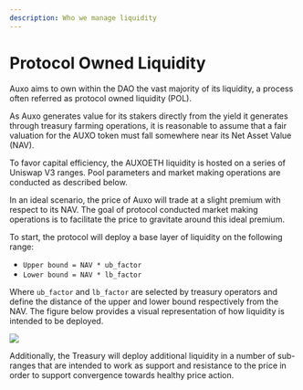 ```yaml
---
description: Who we manage liquidity
---
```


# Protocol Owned Liquidity

Auxo aims to own within the DAO the vast majority of its liquidity, a process often referred as protocol owned liquidity (POL).

As Auxo generates value for its stakers directly from the yield it generates through treasury farming operations, it is reasonable to assume that a fair valuation for the AUXO token must fall somewhere near its Net Asset Value (NAV).&#x20;

To favor capital efficiency, the AUXOETH liquidity is hosted on a series of Uniswap V3 ranges. Pool parameters and market making operations are conducted as described below.

In an ideal scenario, the price of Auxo will trade at a slight premium with respect to its NAV. The goal of protocol conducted market making operations is to facilitate the price to gravitate around this ideal premium.

To start, the protocol will deploy a base layer of liquidity on the following range:

* `Upper bound = NAV * ub_factor`
* `Lower bound = NAV * lb_factor`

Where `ub_factor` and `lb_factor` are selected by treasury operators and define the distance of the upper and lower bound respectively from the NAV. The figure below provides a visual representation of how liquidity is intended to be deployed.

![](https://i.imgur.com/bIthtJF.png)

Additionally, the Treasury will deploy additional liquidity in a number of sub-ranges that are intended to work as support and resistance to the price in order to support convergence towards healthy price action.
